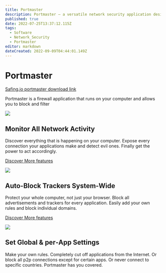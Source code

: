 ```yaml
---
title: Portmaster
description: Portmaster – a versatile network security application designed to manage and control various aspects of your computer's internet connection, including blocking applications from accessing the Internet, managing P2P connections, and filtering traffic based on specific rules. This note may include information on features, benefits, installation instructions, and usage tips for securing and customizing Portmaster settings according to individual needs.
published: true
date: 2022-07-25T13:37:12.115Z
tags:
  - Software
  - Network_Security
  - Portmaster
editor: markdown
dateCreated: 2022-09-09T04:44:01.149Z
---
```

# Portmaster

[Safing.io portmaster download link](https://safing.io/portmaster/)

Portmaster is a firewall application that runs on your computer and allows you to block and filter 

![](https://i3.wp.com/safing.io/assets/img/page-specific/portmaster/monitor-network-activity.png)

## Monitor All Network Activity

Discover everything that is happening on your computer. Expose every connection your applications make and detect evil ones. Finally get the power to act accordingly.

[Discover More features](https://htmltomd.com/features/)

![](https://i3.wp.com/safing.io/assets/img/page-specific/portmaster/block-trackers-system-wide.png)

## Auto-Block Trackers System-Wide

Protect your whole computer, not just your browser. Block all advertisements and trackers for every application. Easily add your own rules and block individual domains.

[Discover More features](https://htmltomd.com/features/)

![](https://i3.wp.com/safing.io/assets/img/page-specific/portmaster/set-global-and-per-app-configuration.png)

## Set Global & per‑App Settings

Make your own rules. Completely cut off applications from the Internet. Or block all p2p connections except for certain apps. Or never connect to specific countries. Portmaster has you covered.